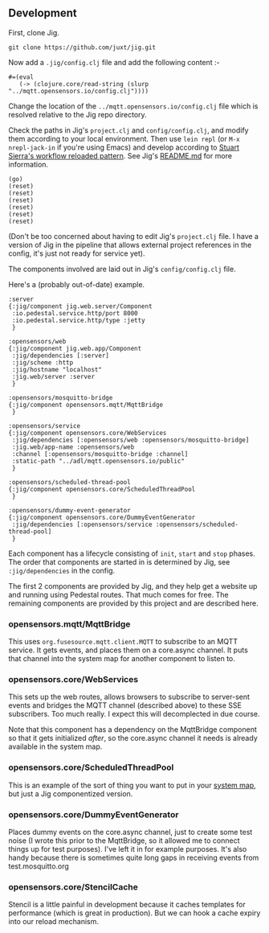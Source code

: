 ## Development

First, clone Jig.

    git clone https://github.com/juxt/jig.git

Now add a ```.jig/config.clj``` file and add the following content :-

    #=(eval
       (-> (clojure.core/read-string (slurp "../mqtt.opensensors.io/config.clj"))))

Change the location of the ```../mqtt.opensensors.io/config.clj``` file which is resolved relative to the Jig repo directory.

Check the paths in Jig's ```project.clj``` and ```config/config.clj```, and modify them according to your local environment. Then use ```lein repl``` (or ```M-x nrepl-jack-in``` if you're using Emacs) and develop according to [Stuart Sierra's workflow reloaded pattern](http://thinkrelevance.com/blog/2013/06/04/clojure-workflow-reloaded). See Jig's [README.md](https://github.com/juxt/jig) for more information.

    (go)
    (reset)
    (reset)
    (reset)
    (reset)
    (reset)
    (reset)

(Don't be too concerned about having to edit Jig's ```project.clj``` file. I have a version of Jig in the pipeline that allows external project references in the config, it's just not ready for service yet).

The components involved are laid out in Jig's ```config/config.clj``` file.

Here's a (probably out-of-date) example.

    :server
    {:jig/component jig.web.server/Component
     :io.pedestal.service.http/port 8000
     :io.pedestal.service.http/type :jetty
     }

    :opensensors/web
    {:jig/component jig.web.app/Component
     :jig/dependencies [:server]
     :jig/scheme :http
     :jig/hostname "localhost"
     :jig.web/server :server
     }

    :opensensors/mosquitto-bridge
    {:jig/component opensensors.mqtt/MqttBridge
     }

    :opensensors/service
    {:jig/component opensensors.core/WebServices
     :jig/dependencies [:opensensors/web :opensensors/mosquitto-bridge]
     :jig.web/app-name :opensensors/web
     :channel [:opensensors/mosquitto-bridge :channel]
     :static-path "../adl/mqtt.opensensors.io/public"
     }

    :opensensors/scheduled-thread-pool
    {:jig/component opensensors.core/ScheduledThreadPool
     }

    :opensensors/dummy-event-generator
    {:jig/component opensensors.core/DummyEventGenerator
     :jig/dependencies [:opensensors/service :opensensors/scheduled-thread-pool]
     }

Each component has a lifecycle consisting of ```init```, ```start``` and ```stop``` phases. The order that components are started in is determined by Jig, see ```:jig/dependencies``` in the config.

The first 2 components are provided by Jig, and they help get a website up and running using Pedestal routes. That much comes for free. The remaining components are provided by this project and are described here.

### opensensors.mqtt/MqttBridge

This uses ```org.fusesource.mqtt.client.MQTT``` to subscribe to an MQTT service. It gets events, and places them on a core.async channel. It puts that channel into the system map for another component to listen to.

### opensensors.core/WebServices

This sets up the web routes, allows browsers to subscribe to server-sent
events and bridges the MQTT channel (described above) to these SSE subscribers. Too much
really. I expect this will decomplected in due course.

Note that this component has a dependency on the MqttBridge component so
that it gets initialized *after*, so the core.async channel it needs is
already available in the system map.

### opensensors.core/ScheduledThreadPool

This is an example of the sort of thing you want to put in your
[system map](http://thinkrelevance.com/blog/2013/06/04/clojure-workflow-reloaded),
but just a Jig componentized version.

### opensensors.core/DummyEventGenerator

Places dummy events on the core.async channel, just to create some test noise (I wrote this prior to the MqttBridge, so it allowed me to connect things up for test purposes). I've left it in for example purposes. It's also handy because there is sometimes quite long gaps in receiving events from test.mosquitto.org

### opensensors.core/StencilCache

Stencil is a little painful in development because it caches templates for performance (which is great in production). But we can hook a cache expiry into our reload mechanism.
